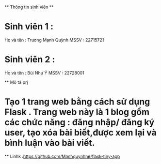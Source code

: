 ** Thông tin sinh viên **
# Sinh viên 1 :
 Họ và tên : Trương Mạnh Quỳnh
 MSSV : 22715721
# Sinh viên 2 :
 Họ và tên : Bùi Như Ý
 MSSV : 22728001

** Mô tả  prj
# Tạo 1 trang web bằng cách sử dụng Flask . Trang web này là 1 blog gồm các chức năng : đăng nhập/ đăng ký user, tạo xóa bài biết,được xem lại và bình luận vào bài viết.

** Linhk :https://github.com/Manhquynhne/flask-tiny-app